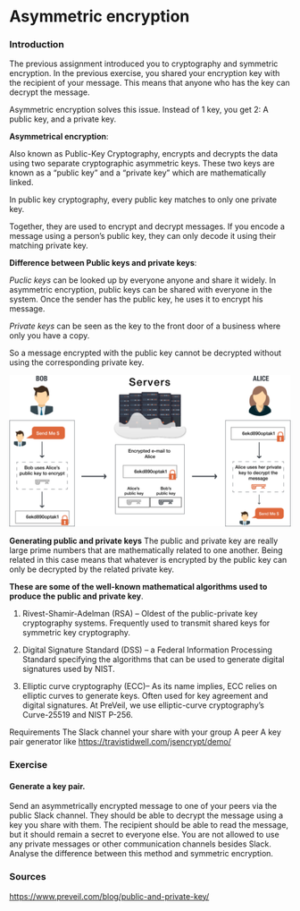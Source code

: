 # Asymmetric encryption

### Introduction

The previous assignment introduced you to cryptography and symmetric encryption. In the previous exercise, you shared your encryption key with the recipient of your message. This means that anyone who has the key can decrypt the message.

Asymmetric encryption solves this issue. Instead of 1 key, you get 2: A public key, and a private key.

 
**Asymmetrical encryption**:

Also known as Public-Key Cryptography, encrypts and decrypts the data using two separate cryptographic asymmetric keys. These two keys are known as a “public key” and a “private key” which are mathematically linked.

In public key cryptography, every public key matches to only one private key. 

Together, they are used to encrypt and decrypt messages. If you encode a message using a person’s public key, they can only decode it using their matching private key.

**Difference between Public keys and private keys**:

*Puclic keys* can be looked up by everyone anyone  and share it widely. In asymmetric encryption, public keys can be shared with everyone in the system. Once the sender has the public key, he uses it to encrypt his message.

*Private keys*  can be seen as  the key to the front door of a business where only you have a copy. 

So a message encrypted with the public key cannot be decrypted without using the corresponding private key.

![publ-to-priv-encry](../00_includes/end-to-end-encryption.png)

**Generating public and private keys**
The public and private key  are really large prime numbers that are mathematically related to one another. Being related in this case means that whatever is encrypted by the public key can only be decrypted by the related private key.
 

 
**These are some of the  well-known mathematical algorithms used to produce the public and private key**. 
 

1. Rivest-Shamir-Adelman (RSA) – Oldest of the public-private key cryptography systems. Frequently used to transmit shared keys for symmetric key cryptography.

2. Digital Signature Standard (DSS) – a Federal Information Processing Standard specifying the algorithms that can be used to generate digital signatures used by NIST. 

3. Elliptic curve cryptography (ECC)– As its name implies, ECC relies on elliptic curves to generate keys. Often used for key agreement and digital signatures. At PreVeil, we use elliptic-curve cryptography’s Curve-25519 and NIST P-256.


Requirements
The Slack channel your share with your group
A peer
A key pair generator like https://travistidwell.com/jsencrypt/demo/

### Exercise

#### Generate a key pair.


Send an asymmetrically encrypted message to one of your peers via the public Slack channel. They should be able to decrypt the message using a key you share with them. The recipient should be able to read the message, but it should remain a secret to everyone else.
You are not allowed to use any private messages or other communication channels besides Slack. Analyse the difference between this method and symmetric encryption.

### Sources

https://www.preveil.com/blog/public-and-private-key/
